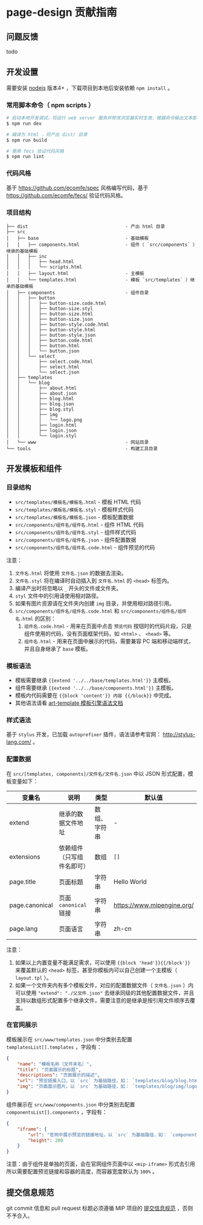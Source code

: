 # page-design 贡献指南

## 问题反馈

todo

## 开发设置

需要安装 [nodejs](https://nodejs.org/) 版本4+ ，下载项目到本地后安装依赖 `npm install` 。

### 常用脚本命令（ npm scripts ）

``` bash
# 启动本地开发调试，将运行 web server 服务并修改浏览器实时生效，根据命令输出文本即可打开对应预览链接
$ npm run dev

# 编译为 html ，将产出 dist/ 目录
$ npm run build

# 使用 fecs 验证代码风格
$ npm run lint
```

### 代码风格

基于 <https://github.com/ecomfe/spec> 风格编写代码，基于 <https://github.com/ecomfe/fecs/> 验证代码风格。

### 项目结构

```
├── dist                                    - 产出 html 目录
├── src
│   ├── base                                - 基础模板
│   │   ├── components.html                 - 组件（ `src/components` ）继承的基础模板
│   │   ├── inc
│   │   │   ├── head.html
│   │   │   └── scripts.html
│   │   ├── layout.html                     - 主模板
│   │   └── templates.html                  - 模板 `src/templates` ）继承的基础模板
│   ├── components                          - 组件目录
│   │   ├── button
│   │   │   ├── button-size.code.html
│   │   │   ├── button-size.styl
│   │   │   ├── button-size.html
│   │   │   ├── button-size.json
│   │   │   ├── button-style.code.html
│   │   │   ├── button-style.html
│   │   │   ├── button-style.json
│   │   │   ├── button.code.html
│   │   │   ├── button.html
│   │   │   └── button.json
│   │   └── select
│   │       ├── select.code.html
│   │       ├── select.html
│   │       └── select.json
│   ├── templates
│   │   └── blog
│   │       ├── about.html
│   │       ├── about.json
│   │       ├── blog.html
│   │       ├── blog.json
│   │       ├── blog.styl
│   │       ├── img
│   │       │   └── logo.png
│   │       ├── login.html
│   │       ├── login.json
│   │       └── login.styl
│   └── www                                 - 网站目录
└── tools                                   - 构建工具目录
```

## 开发模板和组件

### 目录结构

- `src/templates/模板名/模板名.html`          - 模板 HTML 代码
- `src/templates/模板名/模板名.styl`          - 模板样式代码
- `src/templates/模板名/模板名.json`          - 模板配置数据
- `src/components/组件名/组件名.html`         - 组件 HTML 代码
- `src/components/组件名/组件名.styl`         - 组件样式代码
- `src/components/组件名/组件名.json`         - 组件配置数据
- `src/components/组件名/组件名.code.html`    - 组件预览的代码

注意：

1. `文件名.html` 将使用 `文件名.json` 的数据去渲染。
1. `文件名.styl` 将在编译时自动插入到 `文件名.html` 的 `<head>` 标签内。
1. 编译产出时将忽略以 `_` 开头的文件或文件夹。
1. `styl` 文件中的引用请使用相对路径。
1. 如果有图片资源请在文件夹内创建 `img` 目录，并使用相对路径引用。
1. `src/components/组件名/组件名.code.html` 和 `src/components/组件名/组件名.html` 的区别：
    1. `组件名.code.html` - 用来在页面中点击 `预览代码` 按钮时的代码片段，只是组件使用的代码，没有页面框架代码，如 `<html>` 、 `<head>` 等。
    1. `组件名.html` - 用来在页面中展示的代码，需要兼容 PC 端和移动端样式，并且自身继承了 `base` 模板。

### 模板语法

- 模板需要继承 `{{extend '../../base/templates.html'}}` 主模板。
- 组件需要继承 `{{extend '../../base/components.html'}}` 主模板。
- 模板内代码需要在 `{{block 'content'}} 内容 {{/block}}` 中完成。
- 其他语法请看 [art-template 模板引擎语法文档](https://aui.github.io/art-template/zh-cn/docs/syntax.html)

### 样式语法

基于 `stylus` 开发，已加载 `autoprefixer` 插件，语法请参考官网： <http://stylus-lang.com/> 。

### 配置数据

在 `src/[templates, components]/文件名/文件名.json` 中以 JSON 形式配置，模板变量如下：

变量名 | 说明 | 类型 | 默认值
--- | --- | --- | ---
extend | 继承的数据文件地址 | 数组、字符串 | -
extensions | 依赖组件（只写组件名即可） | 数组 | `[]`
page.title | 页面标题 | 字符串 | Hello World
page.canonical | 页面 `canonical` 链接 | 字符串 | https://www.mipengine.org/
page.lang | 页面语言 | 字符串 | zh-cn

注意：

1. 如果以上内置变量不能满足需求，可以使用 `{{block 'head'}}{{/block'}}` 来覆盖默认的 `<head>` 标签，甚至你模板内可以自己创建一个主模板（ `layout.tpl` ）。
1. 如果一个文件夹内有多个模板文件，对应的配置数据文件（ `文件名.json` ）内可以使用 `"extend": "./父文件.json"` 去继承同级的其他配置数据文件，并且支持以数组形式配置多个继承文件，需要注意的是继承是按引用文件顺序去覆盖。

### 在官网展示

模板展示在 `src/www/templates.json` 中分类别去配置 `templatesList[].templates` ，字段有：

```json
{
    "name": "模板名称（文件夹名）",
    "title": "页面展示的标题",
    "descriptions": "页面展示的描述",
    "url": "预览链接入口，以 `src` 为基础路径，如： `templates/blog/blog.html`",
    "img": "页面展示图片，以 `src` 为基础路径，如： `templates/blog/img/logo.png`"
}
```

组件展示在 `src/www/components.json` 中分类别去配置 `componentsList[].components` ，字段有：

```json
{
    "iframe": {
        "url": "官网中展示预览的链接地址，以 `src` 为基础路径，如： `components/button/button.html`",
        "height": 200
    }
}
```

注意：由于组件是单独的页面，会在官网组件页面中以 `<mip-iframe>` 形式去引用所以需要配置预览链接和容器的高度，而容器宽度默认为 `100%` 。

## 提交信息规范

git commit 信息和 pull request 标题必须遵循 MIP 项目的 [提交信息规范](https://github.com/mipengine/spec/blob/master/docs/commit-message-spec.md) ，否则不予合入。

